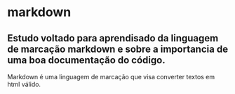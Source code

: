 # markdown

## Estudo voltado para aprendisado da linguagem de marcação markdown e sobre a importancia de uma boa documentação do código.

Markdown é uma linguagem de marcação  que visa converter textos em html válido.

